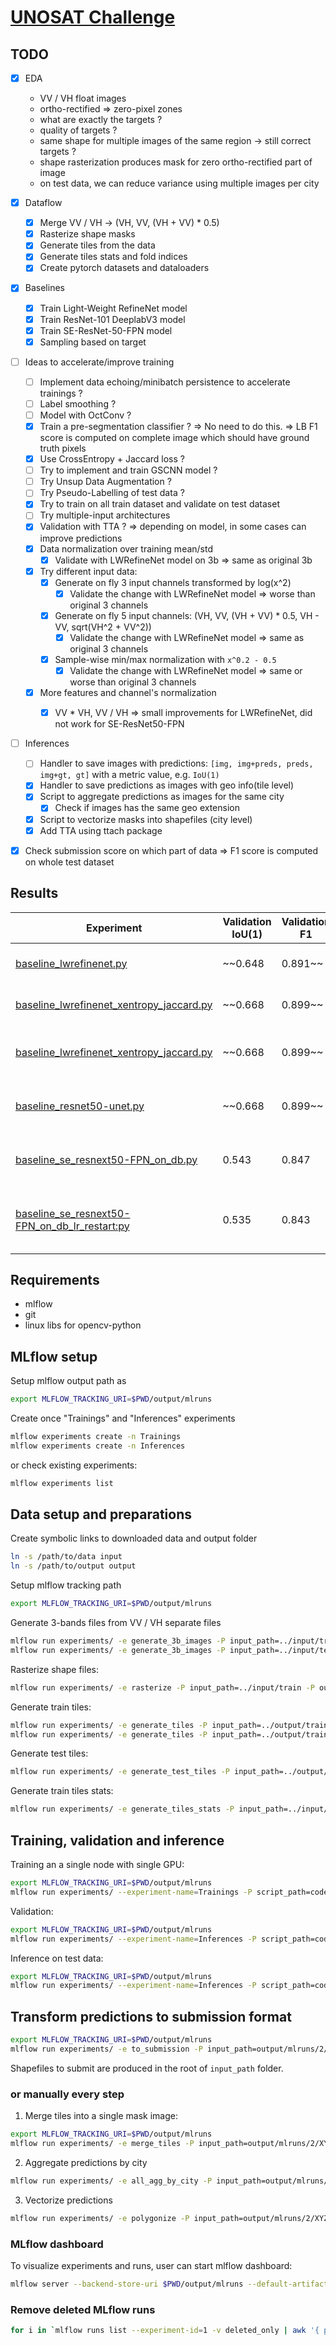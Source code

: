 # [UNOSAT Challenge](https://challenge.phi-unet.com/)


## TODO

* [x] EDA
    - VV / VH float images
    - ortho-rectified => zero-pixel zones
    - what are exactly the targets ?
    - quality of targets ?
    - same shape for multiple images of the same region -> still correct targets ?
    - shape rasterization produces mask for zero ortho-rectified part of image
    - on test data, we can reduce variance using multiple images per city

* [x] Dataflow
    * [x] Merge VV / VH -> (VH, VV, (VH + VV) * 0.5)
    * [x] Rasterize shape masks
    * [x] Generate tiles from the data
    * [x] Generate tiles stats and fold indices
    * [x] Create pytorch datasets and dataloaders 

* [x] Baselines
    * [x] Train Light-Weight RefineNet model
    * [x] Train ResNet-101 DeeplabV3 model
    * [x] Train SE-ResNet-50-FPN model 
    * [x] Sampling based on target    

* [ ] Ideas to accelerate/improve training    
    * [ ] Implement data echoing/minibatch persistence to accelerate trainings ?
    * [ ] Label smoothing ?
    * [ ] Model with OctConv ?
    * [x] Train a pre-segmentation classifier ? 
        => No need to do this. 
        => LB F1 score is computed on complete image which should have ground truth pixels
    * [x] Use CrossEntropy + Jaccard loss ?
    * [ ] Try to implement and train GSCNN model ?
    * [ ] Try Unsup Data Augmentation ?
    * [ ] Try Pseudo-Labelling of test data ?
    * [x] Try to train on all train dataset and validate on test dataset
    * [ ] Try multiple-input architectures
    * [x] Validation with TTA ?
        => depending on model, in some cases can improve predictions
    * [x] Data normalization over training mean/std
        * [x] Validate with LWRefineNet model on 3b => same as original 3b
    * [x] Try different input data:
        * [x] Generate on fly 3 input channels transformed by log(x^2)
            * [x] Validate the change with LWRefineNet model => worse than original 3 channels
        * [x] Generate on fly 5 input channels: (VH, VV, (VH + VV) * 0.5, VH - VV, sqrt(VH^2 + VV^2))
            * [x] Validate the change with LWRefineNet model => same as original 3 channels
        * [x] Sample-wise min/max normalization with `x^0.2 - 0.5`
            * [x] Validate the change with LWRefineNet model => same or worse than original 3 channels
    * [x] More features and channel's normalization
        * [x] VV * VH, VV / VH => small improvements for LWRefineNet, did not work for SE-ResNet50-FPN
    

* [ ] Inferences
    * [ ] Handler to save images with predictions: `[img, img+preds, preds, img+gt, gt]` with a metric value, e.g. `IoU(1)`    
    * [x] Handler to save predictions as images with geo info(tile level)
    * [x] Script to aggregate predictions as images for the same city
        * [x] Check if images has the same geo extension    
    * [x] Script to vectorize masks into shapefiles (city level)
    * [x] Add TTA using ttach package
    
* [x] Check submission score on which part of data => F1 score is computed on whole test dataset

## Results

Experiment | Validation IoU(1) | Validation F1 | Test F1 | Notes
---|---|---|---|---
[baseline_lwrefinenet.py](configs/train/baseline_lwrefinenet.py)| ~~0.648 | 0.891~~ | 0.688175 | LWRefineNet with CrossEntropy, validation city "38SNE"
[baseline_lwrefinenet_xentropy_jaccard.py](configs/train/baseline_lwrefinenet_xentropy_jaccard.py)| ~~0.668 | 0.899~~ |  | LWRefineNet with CrossEntropy+2*Jaccard, validation city "38SNE"
[baseline_lwrefinenet_xentropy_jaccard.py](configs/train/baseline_lwrefinenet_xentropy_jaccard.py)| ~~0.668 | 0.899~~ | 0.705516 | LWRefineNet with CrossEntropy+2*Jaccard, validation city "38SNE", inference with TTA
[baseline_resnet50-unet.py](configs/train/baseline_resnet50-unet.py)| ~~0.668 | 0.899~~ | 0.701196 | UNet with ResNet50 with CrossEntropy, validation city "38SNE", inference with TTA
[baseline_se_resnext50-FPN_on_db.py](configs/train/baseline_se_resnext50-FPN_on_db.py)| 0.543 | 0.847 | 0.742955 | FPN with SE-ResNet50 with CrossEntropy, validation city "38SNE", inference with TTA
[baseline_se_resnext50-FPN_on_db_lr_restart:py](configs/train/baseline_se_resnext50-FPN_on_db_lr_restart.py)| 0.535 | 0.843 | 0.643489 | FPN with SE-ResNet50 with CrossEntropy, better hyperparams, LR restarts, validation city "38SNE", inference with TTA


## Requirements

- mlflow
- git
- linux libs for opencv-python


## MLflow setup

Setup mlflow output path as 
```bash
export MLFLOW_TRACKING_URI=$PWD/output/mlruns
```

Create once "Trainings" and "Inferences" experiments
```bash
mlflow experiments create -n Trainings
mlflow experiments create -n Inferences
```
or check existing experiments:
```bash
mlflow experiments list
```

## Data setup and preparations

Create symbolic links to downloaded data and output folder
```bash
ln -s /path/to/data input
ln -s /path/to/output output
```

Setup mlflow tracking path
```bash
export MLFLOW_TRACKING_URI=$PWD/output/mlruns
```

Generate 3-bands files from VV / VH separate files
```bash
mlflow run experiments/ -e generate_3b_images -P input_path=../input/train -P output_path=../output/train/images_3b
mlflow run experiments/ -e generate_3b_images -P input_path=../input/test -P output_path=../output/test/images_3b
```

Rasterize shape files:
```bash
mlflow run experiments/ -e rasterize -P input_path=../input/train -P output_path=../output/train/masks
```

Generate train tiles:
```bash
mlflow run experiments/ -e generate_tiles -P input_path=../output/train/images_3b -P output_path=../input/train_tiles/images
mlflow run experiments/ -e generate_tiles -P input_path=../output/train/masks -P output_path=../input/train_tiles/masks
```

Generate test tiles:
```bash
mlflow run experiments/ -e generate_test_tiles -P input_path=../output/test/images_3b -P output_path=../input/test_tiles/images
```

Generate train tiles stats:
```bash
mlflow run experiments/ -e generate_tiles_stats -P input_path=../input/train_tiles/ -P output_path=../input/train_tiles/
```


## Training, validation and inference

Training an a single node with single GPU:

```bash
export MLFLOW_TRACKING_URI=$PWD/output/mlruns
mlflow run experiments/ --experiment-name=Trainings -P script_path=code/scripts/training.py -P config_path=configs/train/XXX.py
```

Validation:
```bash
export MLFLOW_TRACKING_URI=$PWD/output/mlruns
mlflow run experiments/ --experiment-name=Inferences -P script_path=code/scripts/inference.py -P config_path=configs/inference/validate_XYZ.py
```

Inference on test data:
```bash
export MLFLOW_TRACKING_URI=$PWD/output/mlruns
mlflow run experiments/ --experiment-name=Inferences -P script_path=code/scripts/inference.py -P config_path=configs/inference/test_XYZ.py
```


## Transform predictions to submission format

```bash
export MLFLOW_TRACKING_URI=$PWD/output/mlruns
mlflow run experiments/ -e to_submission -P input_path=output/mlruns/2/XYZ/artifacts/raw
```

Shapefiles to submit are produced in the root of `input_path` folder.

### or manually every step

1) Merge tiles into a single mask image:
```bash
export MLFLOW_TRACKING_URI=$PWD/output/mlruns
mlflow run experiments/ -e merge_tiles -P input_path=output/mlruns/2/XYZ/artifacts/raw
```

2) Aggregate predictions by city
```bash
mlflow run experiments/ -e all_agg_by_city -P input_path=output/mlruns/2/XYZ/artifacts/raw/
```

3) Vectorize predictions
```bash
mlflow run experiments/ -e polygonize -P input_path=output/mlruns/2/XYZ/artifacts/raw/
```


### MLflow dashboard

To visualize experiments and runs, user can start mlflow dashboard:

```bash
mlflow server --backend-store-uri $PWD/output/mlruns --default-artifact-root $PWD/output/mlruns -p 6026 -h 0.0.0.0
```

### Remove deleted MLflow runs 

```bash
for i in `mlflow runs list --experiment-id=1 -v deleted_only | awk '{ print $4 }' | awk '/[0-9]+/'`; do rm -R output/mlruns/1/$i; done
```